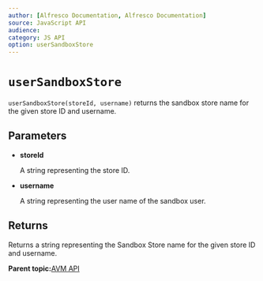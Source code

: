 ```yaml
---
author: [Alfresco Documentation, Alfresco Documentation]
source: JavaScript API
audience: 
category: JS API
option: userSandboxStore
---
```


# `userSandboxStore`

`userSandboxStore(storeId, username)` returns the sandbox store name for the given store ID and username.

## Parameters

-   **storeId**

    A string representing the store ID.

-   **username**

    A string representing the user name of the sandbox user.


## Returns

Returns a string representing the Sandbox Store name for the given store ID and username.

**Parent topic:**[AVM API](../references/API-JS-AVM.md)

